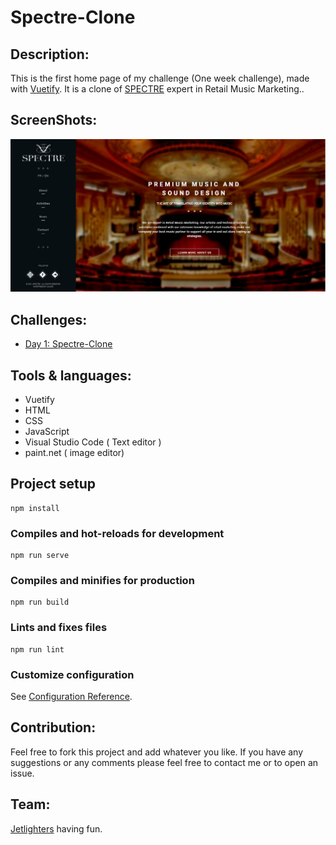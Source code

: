 # Spectre-Clone

## Description:
This is the first home page of my challenge (One week challenge), made with [Vuetify](https://vuetifyjs.com/en/introduction/why-vuetify/). It is a clone of [SPECTRE](http://spectre-agency.com/) expert in Retail Music Marketing..

## ScreenShots:

<img src="screenshots/1.png" />

## Challenges:
* [Day 1: Spectre-Clone](https://github.com/Abir-Bouhriz/Spectre-Clone)

## Tools & languages:
* Vuetify
* HTML
* CSS
* JavaScript
* Visual Studio Code ( Text editor )
* paint.net ( image editor)


## Project setup
```
npm install
```

### Compiles and hot-reloads for development
```
npm run serve
```

### Compiles and minifies for production
```
npm run build
```

### Lints and fixes files
```
npm run lint
```

### Customize configuration
See [Configuration Reference](https://cli.vuejs.org/config/).

## Contribution:
Feel free to fork this project and add whatever you like. If you have any suggestions or any comments please feel free to contact me or to open an issue.

## Team:
[Jetlighters](https://github.com/JetLightStudio) having fun.
